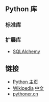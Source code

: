 ## Python 库 ##

### 标准库 ###

### 扩展库 ###

* [SQLAlchemy](http://www.sqlalchemy.org/)

## 链接 ##

* [Python 主页](http://python.org)
* [Wikipedia](http://en.wikipedia.org/wiki/Python_(programming_language)) [中文](http://zh.wikipedia.org/wiki/Python)
* [pythoner.cn](http://www.pythoner.cn/)

